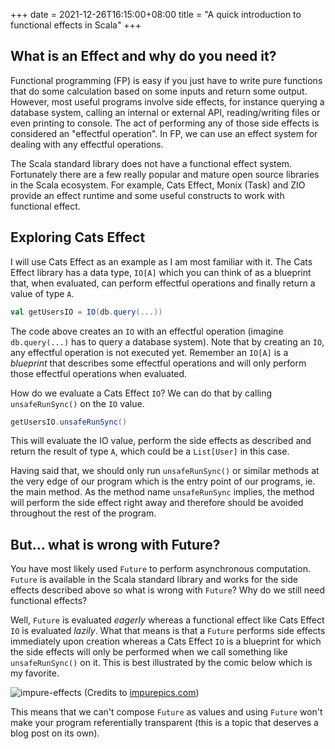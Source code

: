 +++
date = 2021-12-26T16:15:00+08:00
title = "A quick introduction to functional effects in Scala"
+++

## What is an Effect and why do you need it?

Functional programming (FP) is easy if you just have to write pure functions that do some calculation based
on some inputs and return some output.
However, most useful programs involve side effects, for instance querying a database system,
calling an internal or external API, reading/writing files or even printing to console.
The act of performing any of those side effects is considered an "effectful operation".
In FP, we can use an effect system for dealing with any effectful operations.

The Scala standard library does not have a functional effect system.
Fortunately there are a few really popular and mature open source libraries in the Scala ecosystem.
For example, Cats Effect, Monix (Task) and ZIO provide an effect runtime
and some useful constructs to work with functional effect.

## Exploring Cats Effect

I will use Cats Effect as an example as I am most familiar with it.
The Cats Effect library has a data type, `IO[A]` which you can think of as a blueprint that,
when evaluated, can perform effectful operations and finally return a value of type `A`.

```scala
val getUsersIO = IO(db.query(...))
```

The code above creates an `IO` with an effectful operation
(imagine `db.query(...)` has to query a database system).
Note that by creating an `IO`, any effectful operation is not executed yet.
Remember an `IO[A]` is a _blueprint_ that describes some effectful operations and
will only perform those effectful operations when evaluated.

How do we evaluate a Cats Effect `IO`? We can do that by calling `unsafeRunSync()` on the `IO` value.

```scala
getUsersIO.unsafeRunSync()
```

This will evaluate the IO value, perform the side effects as described and return the result of type `A`,
which could be a `List[User]` in this case.

Having said that, we should only run `unsafeRunSync()` or similar methods at the very edge of our program
which is the entry point of our programs, ie. the main method. As the method name `unsafeRunSync` implies,
the method will perform the side effect right away and therefore should be avoided throughout the rest of
the program.

## But... what is wrong with Future?

You have most likely used `Future` to perform asynchronous computation.
`Future` is available in the Scala standard library and works for the side effects described above so
what is wrong with `Future`? Why do we still need functional effects?

Well, `Future` is evaluated _eagerly_ whereas a functional effect like Cats Effect `IO` is evaluated _lazily_.
What that means is that a `Future` performs side effects immediately upon creation whereas a Cats Effect `IO`
is a blueprint for which the side effects will only be performed when we call something like
`unsafeRunSync()` on it. This is best illustrated by the comic below which is my favorite.

![impure-effects](https://imgur.com/D4Gt7JP.png)
(Credits to [impurepics.com](https://impurepics.com/posts/2019-10-11-dynamite-effects.html))

This means that we can't compose `Future` as values and using `Future` won't make your program
referentially transparent (this is a topic that deserves a blog post on its own).
